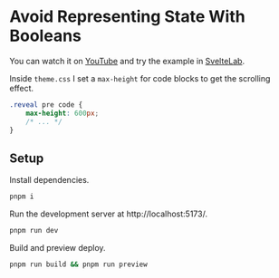 # Avoid Representing State With Booleans

You can watch it on [YouTube](https://www.youtube.com/watch?v=4Lom_lqSGoY) and try the example in [SvelteLab](https://www.sveltelab.dev/5cm41zk8o2t1n7p).

Inside `theme.css` I set a `max-height` for code blocks to get the scrolling effect.

```css
.reveal pre code {
	max-height: 600px;
	/* ... */
}
```

## Setup

Install dependencies.

```sh
pnpm i
```

Run the development server at http://localhost:5173/.

```sh
pnpm run dev
```

Build and preview deploy.

```sh
pnpm run build && pnpm run preview
```
